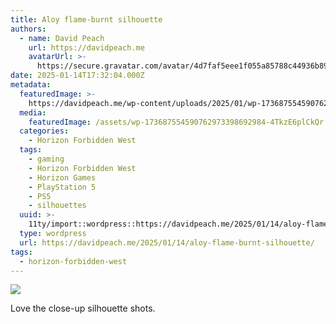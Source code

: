 ```yaml
---
title: Aloy flame-burnt silhouette
authors:
  - name: David Peach
    url: https://davidpeach.me
    avatarUrl: >-
      https://secure.gravatar.com/avatar/4d7faf5eee1f055a85788c44936b8995eaab6dfb004e7854ec747ccb272e91ee?s=96&d=mm&r=g
date: 2025-01-14T17:32:04.000Z
metadata:
  featuredImage: >-
    https://davidpeach.me/wp-content/uploads/2025/01/wp-17368755459076297339869298409887.jpg
  media:
    featuredImage: /assets/wp-173687554590762973398692984-4TkzE6plCkQr.jpg
  categories:
    - Horizon Forbidden West
  tags:
    - gaming
    - Horizon Forbidden West
    - Horizon Games
    - PlayStation 5
    - PS5
    - silhouettes
  uuid: >-
    11ty/import::wordpress::https://davidpeach.me/2025/01/14/aloy-flame-burnt-silhouette/
  type: wordpress
  url: https://davidpeach.me/2025/01/14/aloy-flame-burnt-silhouette/
tags:
  - horizon-forbidden-west
---
```

[![](/assets/wp-173687554590762973398692984-AFBSPd6esNtY.jpg)](/assets/wp-173687554590762973398692984-AFBSPd6esNtY.jpg)

Love the close-up silhouette shots.